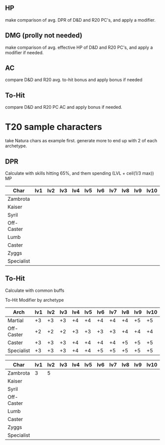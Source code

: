 ## HP

make comparison of avg. DPR of D&D and R20 PC's, and apply a modifier.

## DMG (prolly not needed)

make comparison of avg. effective HP of D&D and R20 PC's, and apply a modifier if needed.

## AC

compare D&D and R20 avg. to-hit bonus and apply bonus if needed

## To-Hit

compare D&D and R20 PC AC and apply bonus if needed.

# T20 sample characters

take Natura chars as example first. generate more to end up with 2 of each archetype.

## DPR
Calculate with skills hitting 65%, and them spending (LVL + ceil(1/3 max)) MP

| Char       | lv1 | lv2 | lv3 | lv4 | lv5 | lv6 | lv7 | lv8 | lv9 | lv10 | lv11 | lv12 | lv13 | lv14 | lv15 | lv16 | lv17 | lv18 | lv19 | lv20 |
| ---------- | --- | --- | --- | --- | --- | --- | --- | --- | --- | ---- | ---- | ---- | ---- | ---- | ---- | ---- | ---- | ---- | ---- | ---- |
| Zambrota   |     |     |     |     |     |     |     |     |     |      |      |      |      |      |      |      |      |      |      |      |
| Kaiser     |     |     |     |     |     |     |     |     |     |      |      |      |      |      |      |      |      |      |      |      |
| Syril      |     |     |     |     |     |     |     |     |     |      |      |      |      |      |      |      |      |      |      |      |
| Off-Caster |     |     |     |     |     |     |     |     |     |      |      |      |      |      |      |      |      |      |      |      |
| Lumb       |     |     |     |     |     |     |     |     |     |      |      |      |      |      |      |      |      |      |      |      |
| Caster     |     |     |     |     |     |     |     |     |     |      |      |      |      |      |      |      |      |      |      |      |
| Zyggs      |     |     |     |     |     |     |     |     |     |      |      |      |      |      |      |      |      |      |      |      |
| Specialist |     |     |     |     |     |     |     |     |     |      |      |      |      |      |      |      |      |      |      |      |

## To-Hit
Calculate with common buffs

To-Hit Modifier by archetype

| Arch       | lv1 | lv2 | lv3 | lv4 | lv5 | lv6 | lv7 | lv8 | lv9 | lv10 | lv11 | lv12 | lv13 | lv14 | lv15 | lv16 | lv17 | lv18 | lv19 | lv20 |
| ---------- | --- | --- | --- | --- | --- | --- | --- | --- | --- | ---- | ---- | ---- | ---- | ---- | ---- | ---- | ---- | ---- | ---- | ---- |
| Martial    | +3  | +3  | +3  | +4  | +4  | +4  | +4  | +4  | +5  | +5   | +5   | +5   | +5   | +5   | +5   | +5   | +5   | +5   | +5   | +5   |
| Off-Caster | +2  | +2  | +2  | +3  | +3  | +3  | +3  | +4  | +4  | +4   | +4   | +5   | +5   | +5   | +5   | +5   | +5   | +5   | +5   | +5   |
| Caster     | +3  | +3  | +3  | +4  | +4  | +4  | +4  | +5  | +5  | +5   | +5   | +5   | +5   | +5   | +5   | +5   | +5   | +5   | +5   | +5   |
| Specialist | +3  | +3  | +3  | +4  | +4  | +5  | +5  | +5  | +5  | +5   | +5   | +5   | +5   | +5   | +5   | +5   | +5   | +5   | +5   | +5   |

| Char       | lv1 | lv2 | lv3 | lv4 | lv5 | lv6 | lv7 | lv8 | lv9 | lv10 | lv11 | lv12 | lv13 | lv14 | lv15 | lv16 | lv17 | lv18 | lv19 | lv20 |
| ---------- | --- | --- | --- | --- | --- | --- | --- | --- | --- | ---- | ---- | ---- | ---- | ---- | ---- | ---- | ---- | ---- | ---- | ---- |
| Zambrota   | 3   | 5   |     |     |     |     |     |     |     |      |      |      |      |      |      |      |      |      |      |      |
| Kaiser     |     |     |     |     |     |     |     |     |     |      |      |      |      |      |      |      |      |      |      |      |
| Syril      |     |     |     |     |     |     |     |     |     |      |      |      |      |      |      |      |      |      |      |      |
| Off-Caster |     |     |     |     |     |     |     |     |     |      |      |      |      |      |      |      |      |      |      |      |
| Lumb       |     |     |     |     |     |     |     |     |     |      |      |      |      |      |      |      |      |      |      |      |
| Caster     |     |     |     |     |     |     |     |     |     |      |      |      |      |      |      |      |      |      |      |      |
| Zyggs      |     |     |     |     |     |     |     |     |     |      |      |      |      |      |      |      |      |      |      |      |
| Specialist |     |     |     |     |     |     |     |     |     |      |      |      |      |      |      |      |      |      |      |      |
